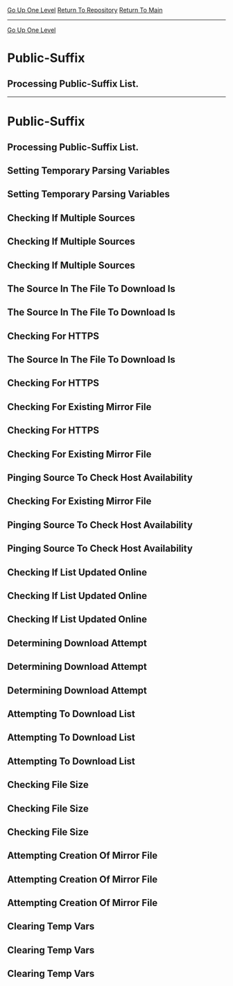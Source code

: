 [Go Up One Level](https://github.com/DigitalWarrior/piholeparser/blob/master/RecentRunLogs/TopLevelScripts/15-Processing-Top-Level-Domains.md)
[Return To Repository](https://github.com/DigitalWarrior/piholeparser/)
[Return To Main](https://github.com/DigitalWarrior/piholeparser/blob/master/RecentRunLogs/Mainlog.md)
____________________________________
[Go Up One Level](https://github.com/DigitalWarrior/piholeparser/blob/master/RecentRunLogs/TopLevelScripts/15-Processing-Top-Level-Domains.md)
# Public-Suffix
## Processing Public-Suffix List.
____________________________________
# Public-Suffix
## Processing Public-Suffix List.
## Setting Temporary Parsing Variables
## Setting Temporary Parsing Variables
## Checking If Multiple Sources
## Checking If Multiple Sources
## Checking If Multiple Sources
## The Source In The File To Download Is
## The Source In The File To Download Is
## Checking For HTTPS
## The Source In The File To Download Is
## Checking For HTTPS
## Checking For Existing Mirror File
## Checking For HTTPS
## Checking For Existing Mirror File
## Pinging Source To Check Host Availability
## Checking For Existing Mirror File
## Pinging Source To Check Host Availability
## Pinging Source To Check Host Availability
## Checking If List Updated Online
## Checking If List Updated Online
## Checking If List Updated Online
## Determining Download Attempt
## Determining Download Attempt
## Determining Download Attempt
## Attempting To Download List
## Attempting To Download List
## Attempting To Download List
## Checking File Size
## Checking File Size
## Checking File Size
## Attempting Creation Of Mirror File
## Attempting Creation Of Mirror File
## Attempting Creation Of Mirror File
## Clearing Temp Vars
## Clearing Temp Vars
## Clearing Temp Vars
